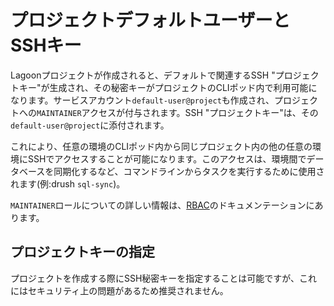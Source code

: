 # プロジェクトデフォルトユーザーとSSHキー

Lagoonプロジェクトが作成されると、デフォルトで関連するSSH "プロジェクトキー"が生成され、その秘密キーがプロジェクトのCLIポッド内で利用可能になります。サービスアカウント`default-user@project`も作成され、プロジェクトへの`MAINTAINER`アクセスが付与されます。SSH "プロジェクトキー"は、その`default-user@project`に添付されます。

これにより、任意の環境のCLIポッド内から同じプロジェクト内の他の任意の環境にSSHでアクセスすることが可能になります。このアクセスは、環境間でデータベースを同期化するなど、コマンドラインからタスクを実行するために使用されます(例:drush `sql-sync`)。

`MAINTAINER`ロールについての詳しい情報は、[RBAC](../interacting/rbac.md)のドキュメンテーションにあります。

## プロジェクトキーの指定

プロジェクトを作成する際にSSH秘密キーを指定することは可能ですが、これにはセキュリティ上の問題があるため推奨されません。
